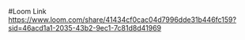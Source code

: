 #Loom Link
https://www.loom.com/share/41434cf0cac04d7996dde31b446fc159?sid=46acd1a1-2035-43b2-9ec1-7c81d8d41969
